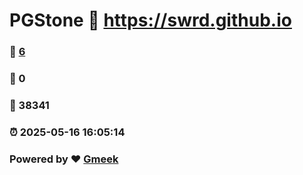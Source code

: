 # PGStone :link: https://swrd.github.io 
### :page_facing_up: [6](https://swrd.github.io/tag.html) 
### :speech_balloon: 0 
### :hibiscus: 38341 
### :alarm_clock: 2025-05-16 16:05:14 
### Powered by :heart: [Gmeek](https://github.com/Meekdai/Gmeek)
